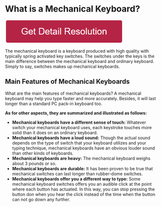 # What is a Mechanical Keyboard?


[![what is a mechanical keyboard](redd.png)](https://github.com/tech-webie/what.is.a.mechanical.keyboard)

The mechanical keyboard is a keyboard produced with high quality with typically spring activated key switches. The switches under the keys is the main difference between the mechanical keyboard and ordinary keyboard. Simply to say, switches makes up mechanical keyboards.


## Main Features of Mechanical Keyboards
What are the main features of mechanical keyboards? A mechanical keyboard may help you type faster and more accurately. Besides, it will last longer than a standard PC pack-in keyboard too.

**As for other aspects, they are summarized and illustrated as follows:**

* **Mechanical keyboards have a different sense of touch:** Whatever switch your mechanical keyboard uses, each keystroke touches more solid than it does on an ordinary keyboard.
* **Mechanical keyboards have a loud sound:** Though the actual sound depends on the type of switch that your keyboard utilizes and your typing technique, mechanical keyboards have an obvious louder sound than other kinds of keyboards.
* **Mechanical keyboards are heavy:** The mechanical keyboard weighs about 3 pounds or so.
* **Mechanical keyboards are durable:** It has been proven to be true that mechanical switches can last longer than rubber-dome switches.
* **Mechanical keyboards offer you a different way to type:** Some mechanical keyboard switches offers you an audible click at the point where each button has actuated. In this way, you can stop pressing the button don when you hear the click instead of the time when the button can not go down any further.
